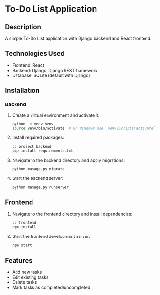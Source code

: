 # To-Do List Application

## Description
A simple To-Do List application with Django backend and React frontend.

## Technologies Used
- Frontend: React
- Backend: Django, Django REST framework
- Database: SQLite (default with Django)

## Installation

### Backend
1. Create a virtual environment and activate it:
   ```bash
   python -m venv venv
   source venv/bin/activate  # On Windows use `venv\Scripts\activate`

2. Install required packages:

   ```bash
   cd project_backend
   pip install requirements.txt

3. Navigate to the backend directory and apply migrations:

   ```bash
   python manage.py migrate

4. Start the backend server:

   ```bash
   python manage.py runserver

## Frontend

1. Navigate to the frontend directory and install dependencies:

   ```bash
   cd frontend
   npm install

2. Start the frontend development server:

   ```bash
   npm start

## Features

* Add new tasks
* Edit existing tasks
* Delete tasks
* Mark tasks as completed/uncompleted
